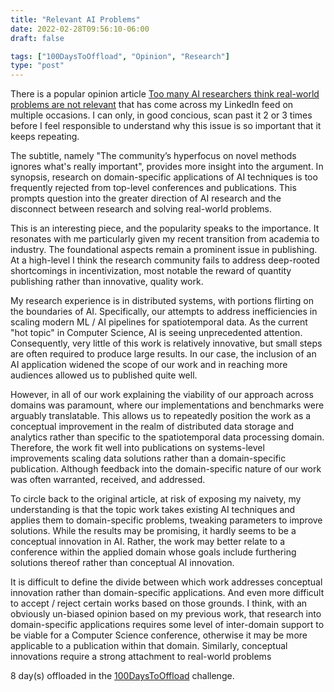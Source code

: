 ```yaml
---
title: "Relevant AI Problems"
date: 2022-02-28T09:56:10-06:00
draft: false

tags: ["100DaysToOffload", "Opinion", "Research"]
type: "post"
---
```


There is a popular opinion article [Too many AI researchers think real-world problems are not relevant](https://www.technologyreview.com/2020/08/18/1007196/ai-research-machine-learning-applications-problems-opinion/) that has come across my LinkedIn feed on multiple occasions. I can only, in good concious, scan past it 2 or 3 times before I feel responsible to understand why this issue is so important that it keeps repeating.

The subtitle, namely "The community’s hyperfocus on novel methods ignores what's really important", provides more insight into the argument. In synopsis, research on domain-specific applications of AI techniques is too frequently rejected from top-level conferences and publications. This prompts question into the greater direction of AI research and the disconnect between research and solving real-world problems.

This is an interesting piece, and the popularity speaks to the importance. It resonates with me particularly given my recent transition from academia to industry. The foundational aspects remain a prominent issue in publishing. At a high-level I think the research community fails to address deep-rooted shortcomings in incentivization, most notable the reward of quantity publishing rather than innovative, quality work.

My research experience is in distributed systems, with portions flirting on the boundaries of AI. Specifically, our attempts to address inefficiencies in scaling modern ML / AI pipelines for spatiotemporal data. As the current "hot topic" in Computer Science, AI is seeing unprecedented attention. Consequently, very little of this work is relatively innovative, but small steps are often required to produce large results. In our case, the inclusion of an AI application widened the scope of our work and in reaching more audiences allowed us to published quite well.

However, in all of our work explaining the viability of our approach across domains was paramount, where our implementations and benchmarks were arguably translatable. This allows us to repeatedly position the work as a conceptual improvement in the realm of distributed data storage and analytics rather than specific to the spatiotemporal data processing domain. Therefore, the work fit well into publications on systems-level improvements scaling data solutions rather than a domain-specific publication. Although feedback into the domain-specific nature of our work was often warranted, received, and addressed. 

To circle back to the original article, at risk of exposing my naivety, my understanding is that the topic work takes existing AI techniques and applies them to domain-specific problems, tweaking parameters to improve solutions. While the results may be promising, it hardly seems to be a conceptual innovation in AI. Rather, the work may better relate to a conference within the applied domain whose goals include furthering solutions thereof rather than conceptual AI innovation.

It is difficult to define the divide between which work addresses conceptual innovation rather than domain-specific applications. And even more difficult to accept / reject certain works based on those grounds. I think, with an obviously un-biased opinion based on my previous work, that research into domain-specific applications requires some level of inter-domain support to be viable for a Computer Science conference, otherwise it may be more applicable to a publication within that domain. Similarly, conceptual innovations require a strong attachment to real-world problems 

8 day(s) offloaded in the [100DaysToOffload](https://100daystooffload.com/) challenge.
